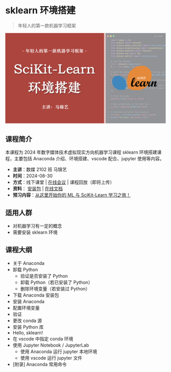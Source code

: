 # sklearn 环境搭建

> 年轻人的第一款机器学习框架

![cover](../images/sklearnIL/cover4.png)

## 课程简介

本课程为 2024 年数字媒体技术虚拟现实方向机器学习课程 sklearn 环境搭建课程，主要包括 Anaconda 介绍、环境搭建、vscode 配合、jupyter 使用等内容。

- **主讲**：数媒 2102 班 马锦艺
- **时间**：2024-08-30
- **方式**：线下课堂 | [在线会议](https://meeting.tencent.com/dm/n5tY3W5WDNC9) | 课程回放（即将上传）
- **资料**： [安装包](https://www.123pan.com/s/7vwRjv-9dfxv) | [在线文档](../../sklearn/synopsis/synopsis.md)
- **预习内容**：[从这里开始你的 ML 与 SciKit-Learn 学习之旅！](../../sklearn/synopsis/synopsis.md)

## 适用人群

- 对机器学习有一定的概念
- 需要安装 sklearn 环境

## 课程大纲

- 关于 Anaconda
- 卸载 Python
  - 验证是否安装了 Python
  - 卸载 Python（若已安装了 Python）
  - 删除环境变量（若安装过 Python）
- 下载 Anaconda 安装包
- 安装 Anaconda
- 配置环境变量
- 验证
- 更改 conda 源
- 安装 Python 库
- Hello, sklearn!
- 在 vscode 中指定 conda 环境
- 使用 Jupyter Notebook / JupyterLab
  - 使用 Anaconda 运行 jupyter 本地环境
  - 使用 vscode 运行 jupyter 文件
- \[附录\] Anaconda 常用命令
